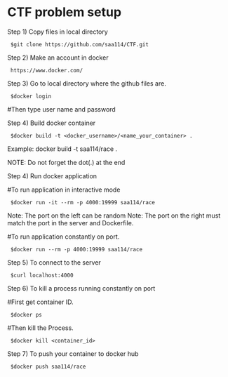 # CTF problem setup

Step 1) Copy files in local directory

     $git clone https://github.com/saa114/CTF.git

Step 2) Make an account in docker 
       
     https://www.docker.com/

Step 3) Go to local directory where the github files are.

     $docker login
     
  #Then type user name and password

Step 4) Build docker container

     $docker build -t <docker_username>/<name_your_container> .

Example: docker build -t saa114/race . 

NOTE: Do not forget the dot(.) at the end

Step 4) Run docker application 
  
  #To run application in interactive mode
     
     $docker run -it --rm -p 4000:19999 saa114/race
  Note: The port on the left can be random
  Note: The port on the right must match the port 
        in the server and Dockerfile.
      
  #To run application constantly on port.

     $docker run --rm -p 4000:19999 saa114/race
   
Step 5) To connect to the server

     $curl localhost:4000

      
Step 6) To kill a process running constantly on port

  #First get container ID.
  
     $docker ps
  
  #Then kill the Process.
  
     $docker kill <container_id>
     
Step 7) To push your container to docker hub

     $docker push saa114/race
